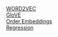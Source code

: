 [WORD2VEC](word2vec.md)
<br/>
[GloVE](glove.md)
<br/>
[Order Embeddings](order.md)
<br/>
[Regression](ls.md)

